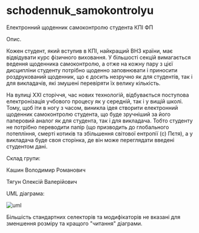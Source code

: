 # schodennuk_samokontrolyu
Електронний щоденник самоконтролю студента КПІ ФП

Опис. 

Кожен студент, який вступив в КПІ, найкращий ВНЗ країни, має відвідувати курс фізичного виховання. У більшості секцій вимагається ведення щоденника самоконтролю, а отже на кожну пару з цієї дисципліни студенту потрібно щоденно заповнювати і приносити роздрукований щоденник, що є досить незручно як для студентів, так і для викладачів, які змушені перевіряти їх велику кількість. 

На вулиці ХХІ сторіччя, час нових технологій, відбувається поступова електронізація учбового процесу як у середній, так і у  вищій школі. Тому, щоб іти в ногу з часом, виникла ідея створити електронний щоденник самоконтролю студента, що буде зручніший за його паперовий аналог як для студента, так і для викладача. Тобто студенту не потрібно переводити папір (що призводить до глобального потепління, смерті котиків та збільшення світової ентропії (с) Пєтя), а у викладача буде своя сторінка, де він може переглядати введені студентом дані. 

Склад групи:

Кашин Володимир Романович

Тягун Олексій Валерійович


UML діаграма:

![uml](https://cloud.githubusercontent.com/assets/10174677/6652420/9940a9e6-ca76-11e4-9994-469f549759d4.png)

Більшість стандартних селекторів та модифікаторів не вказані для зменшення розміру та кращого "читання" діаграми.
